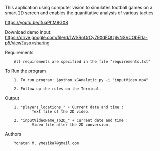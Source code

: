 This application using computer vision to simulates football games on a smart 2D screen and enables the quantitative analysis of various tactics.

https://youtu.be/ifuaPhM8GX8

Download demo input:
https://drive.google.com/file/d/1WSRoOrCy79XdFQtzjlvNSVCObEl1a-p5/view?usp=sharing

Requirements

        All requirements are specified in the file "requirements.txt"


To Run the program

        1. To run program: $python xGAnalytic.py -i "inputVideo.mp4"

        2. Follow up the rules on the Terminal.


Output

        1. "players_locations_" + Current date and time :
                Text file of the 2D video.

        2. "inputVideoName_To2D_" + Current date and time :
                Video file after the 2D conversion.


Authors

        Yonatan M, ymesika7@gmail.com


